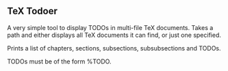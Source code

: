 TeX Todoer
----------

A very simple tool to display TODOs in multi-file TeX documents. Takes a path and either displays all TeX documents it can find, or just one specified.

Prints a list of chapters, sections, subsections, subsubsections and TODOs.

TODOs must be of the form %TODO.